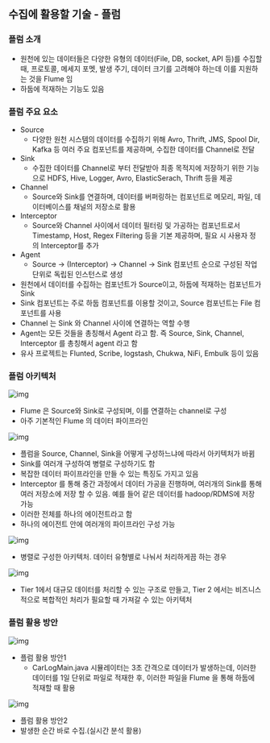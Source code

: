 ## 수집에 활용할 기술 - 플럼
### 플럼 소개
- 원천에 있는 데이터들은 다양한 유형의 데이터(File, DB, socket, API 등)를 수집할 때, 프로토콜, 메세지 포멧, 발생 주기, 데이터 크기를 고려해야 하는데 이를 지원하는 것을 Flume 임
- 하둡에 적재하는 기능도 있음

### 플럼 주요 요소
- Source
  - 다양한 원천 시스템의 데이터를 수집하기 위해 Avro, Thrift, JMS, Spool Dir, Kafka 등 여러 주요 컴포넌트를 제공하며, 수집한 데이터를 Channel로 전달 
- Sink
  - 수집한 데이터를 Channel로 부터 전달받아 최종 목적지에 저장하기 위한 기능으로 HDFS, Hive, Logger, Avro, ElasticSerach, Thrift 등을 제공 
- Channel
  - Source와 Sink를 연결하며, 데이터를 버퍼링하는 컴포넌트로 메모리, 파일, 데이터베이스를 채널의 저장소로 활용 
- Interceptor
  - Source와 Channel 사이에서 데이터 필터링 및 가공하는 컴포넌트로서 Timestamp, Host, Regex Filtering 등을 기본 제공하며, 필요 시 사용자 정의 Interceptor를 추가 
- Agent
  - Source -> (Interceptor) -> Channel -> Sink 컴포넌트 순으로 구성된 작업 단위로 독립된 인스턴스로 생성  
- 원천에서 데이터를 수집하는 컴포넌트가 Source이고, 하둡에 적재하는 컴포넌트가 Sink
- Sink 컴포넌트는 주로 하둡 컴포넌트를 이용할 것이고, Source 컴포넌트는 File 컴포넌트를 사용
- Channel 는 Sink 와 Channel 사이에 연결하는 역할 수행
- Agent는 모든 것들을 총칭해서 Agent 라고 함. 즉 Source, Sink, Channel, Interceptor 를 총칭해서 agent 라고 함
- 유사 프로젝트는 Flunted, Scribe, logstash, Chukwa, NiFi, Embulk 등이 있음

### 플럼 아키텍처

![img](https://github.com/koni114/TIL/blob/master/smart-car/img/smart_car_12.png)

- Flume 은 Source와 Sink로 구성되며, 이를 연결하는 channel로 구성
- 아주 기본적인 Flume 의 데이터 파이프라인

![img](https://github.com/koni114/TIL/blob/master/smart-car/img/smart_car_13.png)

- 플럼을 Source, Channel, Sink을 어떻게 구성하느냐에 따라서 아키텍처가 바뀜
- Sink를 여러개 구성하여 병렬로 구성하기도 함
- 복잡한 데이터 파이프라인을 만들 수 있는 특징도 가지고 있음
- Interceptor 를 통해 중간 과정에서 데이터 가공을 진행하며, 여러개의 Sink를 통해 여러 저장소에 저장 할 수 있음. 예를 들어 같은 데이터를 hadoop/RDMS에 저장 가능
- 이러한 전체를 하나의 에이전트라고 함
- 하나의 에이전트 안에 여러개의 파이프라인 구성 가능

![img](https://github.com/koni114/TIL/blob/master/smart-car/img/smart_car_14.png)

- 병렬로 구성한 아키텍처. 데이터 유형별로 나눠서 처리하게끔 하는 경우

![img](https://github.com/koni114/TIL/blob/master/smart-car/img/smart_car_15.png)

- Tier 1에서 대규모 데이터를 처리할 수 있는 구조로 만들고, Tier 2 에서는 비즈니스적으로 복합적인 처리가 필요할 때 가져갈 수 있는 아키텍처

### 플럼 활용 방안
![img](https://github.com/koni114/TIL/blob/master/smart-car/img/smart_car_16.png)

- 플럼 활용 방안1
  - CarLogMain.java 시뮬레이터는 3초 간격으로 데이터가 발생하는데, 이러한 데이터를 1일 단위로 파일로 적재한 후, 이러한 파일을 Flume 을 통해 하둡에 적재할 때 활용 

![img](https://github.com/koni114/TIL/blob/master/smart-car/img/smart_car_17.png)
- 플럼 활용 방안2
- 발생한 순간 바로 수집.(실시간 분석 활용)